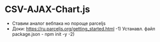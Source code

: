 # CSV-AJAX-Chart.js

- Ставим аналог вебпака но пороще parceljs
- Доки: https://ru.parceljs.org/getting_started.html
  -1) Устанавл. файл package.json - npm init -y
  -2)
